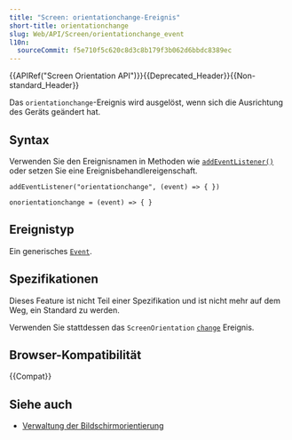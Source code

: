```yaml
---
title: "Screen: orientationchange-Ereignis"
short-title: orientationchange
slug: Web/API/Screen/orientationchange_event
l10n:
  sourceCommit: f5e710f5c620c8d3c8b179f3b062d6bbdc8389ec
---
```


{{APIRef("Screen Orientation API")}}{{Deprecated_Header}}{{Non-standard_Header}}

Das `orientationchange`-Ereignis wird ausgelöst, wenn sich die Ausrichtung des Geräts geändert hat.

## Syntax

Verwenden Sie den Ereignisnamen in Methoden wie [`addEventListener()`](/de/docs/Web/API/EventTarget/addEventListener) oder setzen Sie eine Ereignisbehandlereigenschaft.

```js-nolint
addEventListener("orientationchange", (event) => { })

onorientationchange = (event) => { }
```

## Ereignistyp

Ein generisches [`Event`](/de/docs/Web/API/Event).

## Spezifikationen

Dieses Feature ist nicht Teil einer Spezifikation und ist nicht mehr auf dem Weg, ein Standard zu werden.

Verwenden Sie stattdessen das `ScreenOrientation` [`change`](/de/docs/Web/API/ScreenOrientation/change_event) Ereignis.

## Browser-Kompatibilität

{{Compat}}

## Siehe auch

- [Verwaltung der Bildschirmorientierung](/de/docs/Web/API/CSS_Object_Model/Managing_screen_orientation)
